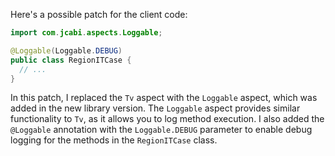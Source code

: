 Here's a possible patch for the client code:

```java
import com.jcabi.aspects.Loggable;

@Loggable(Loggable.DEBUG)
public class RegionITCase {
  // ...
}
```

In this patch, I replaced the `Tv` aspect with the `Loggable` aspect, which was added in the new library version. The `Loggable` aspect provides similar functionality to `Tv`, as it allows you to log method execution. I also added the `@Loggable` annotation with the `Loggable.DEBUG` parameter to enable debug logging for the methods in the `RegionITCase` class.